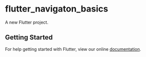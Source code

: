 # flutter_navigaton_basics

A new Flutter project.

## Getting Started

For help getting started with Flutter, view our online
[documentation](https://flutter.io/).
